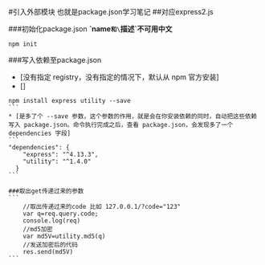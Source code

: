 #引入外部模块 也就是package.json学习笔记 
##对应express2.js

###初始化package.json
**\`name`和\`描述\`不可用中文**
```
npm init
```

###写入依赖至package.json
* [没有指定 registry，没有指定的情况下，默认从 npm 官方安装]
* []
````
npm install express utility --save
```
* [是多了个 --save 参数，这个参数的作用，就是会在你安装依赖的同时，自动把这些依赖写入 package.json。命令执行完成之后，查看 package.json，会发现多了一个 dependencies 字段]
```
"dependencies": {
    "express": "^4.13.3",
    "utility": "^1.4.0"
  }
```

###取出get传递过来的参数
```
	//取出传递过来的code 比如 127.0.0.1/?code="123" 
	var q=req.query.code;
	console.log(req)
	//md5加密
	var md5V=utility.md5(q)
	//发送加密后的代码
	res.send(md5V)
```
